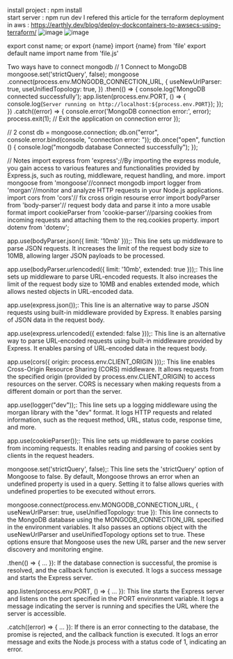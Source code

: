 install project : npm install   
start server : npm run dev
I refered this article for the terraform deployment in aws : https://earthly.dev/blog/deploy-dockcontainers-to-awsecs-using-terraform/
![image](https://github.com/savindu-pasintha/Backend-NodeJs/assets/64083148/8740d2be-8bca-438f-aeff-f6223944b3ae)
![image](https://github.com/savindu-pasintha/Backend-NodeJs/assets/64083148/ea668c3e-08f7-4c5e-866e-f4603c8dcb2a)


export const name;  or export {name}
import {name} from 'file'
export default name
import name from 'file.js'

Two ways have to connect mongodb
// 1 Connect to MongoDB
mongoose.set('strictQuery', false);
mongoose
  .connect(process.env.MONGODB_CONNECTION_URL, {
    useNewUrlParser: true,
    useUnifiedTopology: true,
  })
  .then(() => {
    console.log('MongoDB connected successfully');
    app.listen(process.env.PORT, () => {
      console.log(`Server running on http://localhost:${process.env.PORT}`);
    });
  })
  .catch((error) => {
    console.error('MongoDB connection error:', error);
    process.exit(1); // Exit the application on connection error
  });

// 2
const db = mongoose.connection;
db.on("error", console.error.bind(console, "connection error: "));
db.once("open", function () {
  console.log("mongodb database Connected successfully");
});

// Notes 
import express from 'express';//By importing the express module, you gain access to various features and functionalities provided by Express.js, such as routing, middleware, request handling, and more.
import mongoose from 'mongoose'//connect mongodb
import logger from 'morgan'//monitor and analyze HTTP requests in your Node.js applications.
import cors from 'cors'// fix cross origin resourse error
import bodyParser from 'body-parser'// request body data and parse it into a more usable format
import cookieParser from 'cookie-parser'//parsing cookies from incoming requests and attaching them to the req.cookies property.
import dotenv from 'dotenv';

app.use(bodyParser.json({ limit: '10mb' }));: This line sets up middleware to parse JSON requests. It increases the limit of the request body size to 10MB, allowing larger JSON payloads to be processed.

app.use(bodyParser.urlencoded({ limit: '10mb', extended: true }));: This line sets up middleware to parse URL-encoded requests. It also increases the limit of the request body size to 10MB and enables extended mode, which allows nested objects in URL-encoded data.

app.use(express.json());: This line is an alternative way to parse JSON requests using built-in middleware provided by Express. It enables parsing of JSON data in the request body.

app.use(express.urlencoded({ extended: false }));: This line is an alternative way to parse URL-encoded requests using built-in middleware provided by Express. It enables parsing of URL-encoded data in the request body.

app.use(cors({ origin: process.env.CLIENT_ORIGIN }));: This line enables Cross-Origin Resource Sharing (CORS) middleware. It allows requests from the specified origin (provided by process.env.CLIENT_ORIGIN) to access resources on the server. CORS is necessary when making requests from a different domain or port than the server.

app.use(logger("dev"));: This line sets up a logging middleware using the morgan library with the "dev" format. It logs HTTP requests and related information, such as the request method, URL, status code, response time, and more.

app.use(cookieParser());: This line sets up middleware to parse cookies from incoming requests. It enables reading and parsing of cookies sent by clients in the request headers.

mongoose.set('strictQuery', false);: This line sets the 'strictQuery' option of Mongoose to false. By default, Mongoose throws an error when an undefined property is used in a query. Setting it to false allows queries with undefined properties to be executed without errors.

mongoose.connect(process.env.MONGODB_CONNECTION_URL, { useNewUrlParser: true, useUnifiedTopology: true }): This line connects to the MongoDB database using the MONGODB_CONNECTION_URL specified in the environment variables. It also passes an options object with the useNewUrlParser and useUnifiedTopology options set to true. These options ensure that Mongoose uses the new URL parser and the new server discovery and monitoring engine.

.then(() => { ... }): If the database connection is successful, the promise is resolved, and the callback function is executed. It logs a success message and starts the Express server.

app.listen(process.env.PORT, () => { ... }): This line starts the Express server and listens on the port specified in the PORT environment variable. It logs a message indicating the server is running and specifies the URL where the server is accessible.

.catch((error) => { ... }): If there is an error connecting to the database, the promise is rejected, and the callback function is executed. It logs an error message and exits the Node.js process with a status code of 1, indicating an error.
